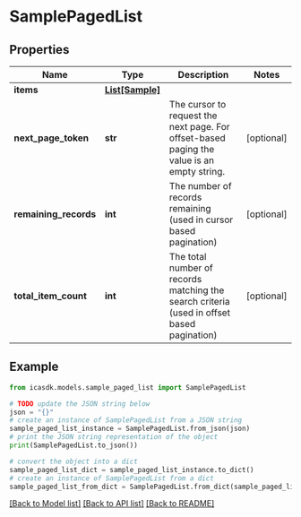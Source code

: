 # SamplePagedList


## Properties

Name | Type | Description | Notes
------------ | ------------- | ------------- | -------------
**items** | [**List[Sample]**](Sample.md) |  | 
**next_page_token** | **str** | The cursor to request the next page. For offset-based paging the value is an empty string. | [optional] 
**remaining_records** | **int** | The number of records remaining (used in cursor based pagination) | [optional] 
**total_item_count** | **int** | The total number of records matching the search criteria (used in offset based pagination) | [optional] 

## Example

```python
from icasdk.models.sample_paged_list import SamplePagedList

# TODO update the JSON string below
json = "{}"
# create an instance of SamplePagedList from a JSON string
sample_paged_list_instance = SamplePagedList.from_json(json)
# print the JSON string representation of the object
print(SamplePagedList.to_json())

# convert the object into a dict
sample_paged_list_dict = sample_paged_list_instance.to_dict()
# create an instance of SamplePagedList from a dict
sample_paged_list_from_dict = SamplePagedList.from_dict(sample_paged_list_dict)
```
[[Back to Model list]](../README.md#documentation-for-models) [[Back to API list]](../README.md#documentation-for-api-endpoints) [[Back to README]](../README.md)


